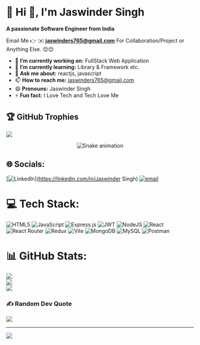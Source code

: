 # 💫 Hi 👋, I'm Jaswinder Singh
**A passionate Software Engineer from India**

Email Me 👉 ✉️ **jaswinders765@gmail.com** For Collaboration/Project or Anything Else. 😊😊

- 🔭 **I’m currently working on:** FullStack Web Application
- 🌱 **I’m currently learning:** Library & Framework etc.
- 💬 **Ask me about:** reactjs, javascript
- 📫 **How to reach me:** jaswinders765@gmail.com
- 😄 **Pronouns:** Jaswinder Singh
- ⚡ **Fun fact:** I Love Tech and Tech Love Me



## 🏆 GitHub Trophies
![](https://github-profile-trophy.vercel.app/?username=jaswindersingh09&theme=radical&no-frame=false&no-bg=true&margin-w=4)

<!-- Snake Game Repo View -->


<div align="center">
  <img src="https://profile-readme-generator.com/assets/snake.svg" alt="Snake animation" />
</div>



## 🌐 Socials:
[![LinkedIn](https://img.shields.io/badge/LinkedIn-%230077B5.svg?logo=linkedin&logoColor=white)](https://linkedin.com/in/Jaswinder Singh) [![email](https://img.shields.io/badge/Email-D14836?logo=gmail&logoColor=white)](mailto:jaswinders765@gmail.com) 



# 💻 Tech Stack:
![HTML5](https://img.shields.io/badge/html5-%23E34F26.svg?style=for-the-badge&logo=html5&logoColor=white) ![JavaScript](https://img.shields.io/badge/javascript-%23323330.svg?style=for-the-badge&logo=javascript&logoColor=%23F7DF1E) ![Express.js](https://img.shields.io/badge/express.js-%23404d59.svg?style=for-the-badge&logo=express&logoColor=%2361DAFB) ![JWT](https://img.shields.io/badge/JWT-black?style=for-the-badge&logo=JSON%20web%20tokens) ![NodeJS](https://img.shields.io/badge/node.js-6DA55F?style=for-the-badge&logo=node.js&logoColor=white) ![React](https://img.shields.io/badge/react-%2320232a.svg?style=for-the-badge&logo=react&logoColor=%2361DAFB) ![React Router](https://img.shields.io/badge/React_Router-CA4245?style=for-the-badge&logo=react-router&logoColor=white) ![Redux](https://img.shields.io/badge/redux-%23593d88.svg?style=for-the-badge&logo=redux&logoColor=white) ![Vite](https://img.shields.io/badge/vite-%23646CFF.svg?style=for-the-badge&logo=vite&logoColor=white) ![MongoDB](https://img.shields.io/badge/MongoDB-%234ea94b.svg?style=for-the-badge&logo=mongodb&logoColor=white) ![MySQL](https://img.shields.io/badge/mysql-4479A1.svg?style=for-the-badge&logo=mysql&logoColor=white) ![Postman](https://img.shields.io/badge/Postman-FF6C37?style=for-the-badge&logo=postman&logoColor=white)


# 📊 GitHub Stats:
![](https://github-readme-stats.vercel.app/api?username=jaswindersingh09&theme=dark&hide_border=false&include_all_commits=true&count_private=false)<br/>
![](https://nirzak-streak-stats.vercel.app/?user=jaswindersingh09&theme=dark&hide_border=false)<br/>
![](https://github-readme-stats.vercel.app/api/top-langs/?username=jaswindersingh09&theme=dark&hide_border=false&include_all_commits=true&count_private=false&layout=compact)


### ✍️ Random Dev Quote
![](https://quotes-github-readme.vercel.app/api?type=horizontal&theme=radical)

---
[![](https://visitcount.itsvg.in/api?id=jaswindersingh09&icon=0&color=0)](https://visitcount.itsvg.in)

<!-- Proudly created with GPRM ( https://gprm.itsvg.in ) -->



